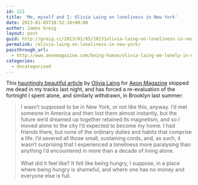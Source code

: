 ```yaml
---
id: 121
title: 'Me, myself and I: Olivia Laing on loneliness in New York'
date: 2013-01-05T18:52:18+00:00
author: James Greig
layout: post
guid: http://greig.cc/2013/01/05/20131olivia-laing-on-loneliness-in-new-york/
permalink: /olivia-laing-on-loneliness-in-new-york/
passthrough_url:
  - http://www.aeonmagazine.com/being-human/olivia-laing-me-lonely-in-manhattan/
categories:
  - Uncategorised
---
```

<p>This&nbsp;<a href="http://www.aeonmagazine.com/being-human/olivia-laing-me-lonely-in-manhattan/" data-link-type="external">hauntingly beautiful article</a> by <a href="http://www.olivialaing.co.uk/" data-link-type="external">Olivia Laing</a>&nbsp;for <a href="http://www.aeonmagazine.com/" data-link-type="external">Aeon Magazine</a>&nbsp;stopped me dead in my tracks last night, and has forced a re-evaluation&nbsp;of the fortnight I spent alone, and similarly withdrawn, in Brooklyn last summer:</p><blockquote>I wasn’t supposed to be in New York, or not like this, anyway. I’d met someone in America and then lost them almost instantly, but the future we’d dreamed up together retained its magnetism, and so I moved alone to the city I’d expected to become my home. I had friends there, but none of the ordinary duties and habits that comprise a life. I’d severed all those small, sustaining cords, and, as such, it wasn’t surprising that I experienced a loneliness more paralysing than anything I’d encountered in more than a decade of living alone.<br><br>What did it feel like? It felt like being hungry, I suppose, in a place where being hungry is shameful, and where one has no money and everyone else is full.</blockquote>